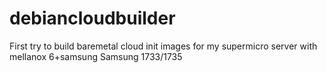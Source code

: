 # debiancloudbuilder
First try to build baremetal cloud init images for my supermicro server with mellanox 6+samsung Samsung 1733/1735
